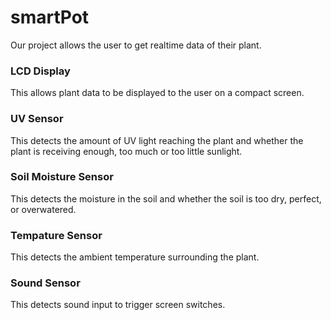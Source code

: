 # smartPot
Our project allows the user to get realtime data of their plant. 

### LCD Display

This allows plant data to be displayed to the user on a compact screen. 

### UV Sensor

This detects the amount of UV light reaching the plant and whether the plant is receiving enough, too much or too little sunlight. 

### Soil Moisture Sensor

This detects the moisture in the soil and whether the soil is too dry, perfect, or overwatered. 

### Tempature Sensor

This detects the ambient temperature surrounding the plant. 

### Sound Sensor

This detects sound input to trigger screen switches. 

